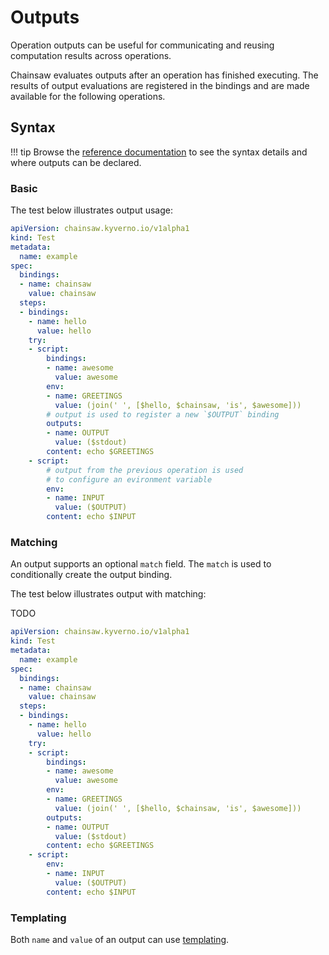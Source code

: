 # Outputs

Operation outputs can be useful for communicating and reusing computation results across operations.

Chainsaw evaluates outputs after an operation has finished executing. The results of output evaluations are registered in the bindings and are made available for the following operations.

## Syntax

!!! tip
    Browse the [reference documentation](../reference/apis/chainsaw.v1alpha1.md#chainsaw-kyverno-io-v1alpha1-Output) to see the syntax details and where outputs can be declared.

### Basic

The test below illustrates output usage:

```yaml
apiVersion: chainsaw.kyverno.io/v1alpha1
kind: Test
metadata:
  name: example
spec:
  bindings:
  - name: chainsaw
    value: chainsaw
  steps:
  - bindings:
    - name: hello
      value: hello
    try:
    - script:
        bindings:
        - name: awesome
          value: awesome
        env:
        - name: GREETINGS
          value: (join(' ', [$hello, $chainsaw, 'is', $awesome]))
        # output is used to register a new `$OUTPUT` binding
        outputs:
        - name: OUTPUT
          value: ($stdout)
        content: echo $GREETINGS
    - script:
        # output from the previous operation is used
        # to configure an evironment variable
        env:
        - name: INPUT
          value: ($OUTPUT)
        content: echo $INPUT
```

### Matching

An output supports an optional `match` field. The `match` is used to conditionally create the output binding.

The test below illustrates output with matching:

TODO

```yaml
apiVersion: chainsaw.kyverno.io/v1alpha1
kind: Test
metadata:
  name: example
spec:
  bindings:
  - name: chainsaw
    value: chainsaw
  steps:
  - bindings:
    - name: hello
      value: hello
    try:
    - script:
        bindings:
        - name: awesome
          value: awesome
        env:
        - name: GREETINGS
          value: (join(' ', [$hello, $chainsaw, 'is', $awesome]))
        outputs:
        - name: OUTPUT
          value: ($stdout)
        content: echo $GREETINGS
    - script:
        env:
        - name: INPUT
          value: ($OUTPUT)
        content: echo $INPUT
```

### Templating

Both `name` and `value` of an output can use [templating](./templating.md).
